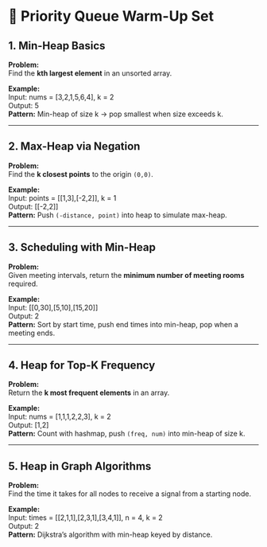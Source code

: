 # 🎯 Priority Queue Warm-Up Set

## **1. Min-Heap Basics**

**Problem:**  
Find the **kth largest element** in an unsorted array.

**Example:**  
Input: nums = [3,2,1,5,6,4], k = 2  
Output: 5  
**Pattern:** Min-heap of size k → pop smallest when size exceeds k.

---

## **2. Max-Heap via Negation**

**Problem:**  
Find the **k closest points** to the origin `(0,0)`.

**Example:**  
Input: points = [[1,3],[-2,2]], k = 1  
Output: [[-2,2]]  
**Pattern:** Push `(-distance, point)` into heap to simulate max-heap.

---

## **3. Scheduling with Min-Heap**

**Problem:**  
Given meeting intervals, return the **minimum number of meeting rooms** required.

**Example:**  
Input: [[0,30],[5,10],[15,20]]  
Output: 2  
**Pattern:** Sort by start time, push end times into min-heap, pop when a meeting ends.

---

## **4. Heap for Top-K Frequency**

**Problem:**  
Return the **k most frequent elements** in an array.

**Example:**  
Input: nums = [1,1,1,2,2,3], k = 2  
Output: [1,2]  
**Pattern:** Count with hashmap, push `(freq, num)` into min-heap of size k.

---

## **5. Heap in Graph Algorithms**

**Problem:**  
Find the time it takes for all nodes to receive a signal from a starting node.

**Example:**  
Input: times = [[2,1,1],[2,3,1],[3,4,1]], n = 4, k = 2  
Output: 2  
**Pattern:** Dijkstra’s algorithm with min-heap keyed by distance.
